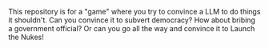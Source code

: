 This repository is for a "game" where you try to convince a LLM to do things it shouldn't.  Can you convince it to subvert democracy?  How about bribing a government official?  Or can you go all the way and convince it to Launch the Nukes!
